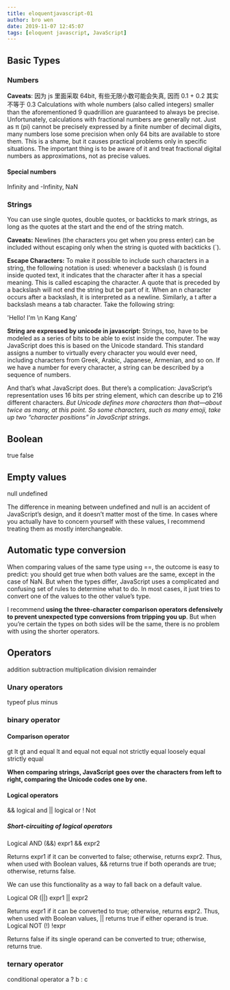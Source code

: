 ```yaml
---
title: eloquentjavascript-01
author: bro wen
date: 2019-11-07 12:45:07
tags: [eloquent javascript, JavaScript]
---
```


## Basic Types

### Numbers

**Caveats**: 因为 js 里面采取 64bit, 有些无限小数可能会失真, 因而 0.1 + 0.2 其实不等于 0.3
Calculations with whole numbers (also called integers) smaller than the aforementioned 9 quadrillion are guaranteed to always be precise. Unfortunately, calculations with fractional numbers are generally not. Just as π (pi) cannot be precisely expressed by a finite number of decimal digits, many numbers lose some precision when only 64 bits are available to store them. This is a shame, but it causes practical problems only in specific situations. The important thing is to be aware of it and treat fractional digital numbers as approximations, not as precise values.

#### Special numbers

Infinity and -Infinity, NaN

### Strings

You can use single quotes, double quotes, or backticks to mark strings, as long as the quotes at the start and the end of the string match.

**Caveats:** Newlines (the characters you get when you press enter) can be included without escaping only when the string is quoted with backticks (`).

**Escape Characters:**
To make it possible to include such characters in a string, the following notation is used: whenever a backslash (\) is found inside quoted text, it indicates that the character after it has a special meaning. This is called escaping the character. A quote that is preceded by a backslash will not end the string but be part of it. When an n character occurs after a backslash, it is interpreted as a newline. Similarly, a t after a backslash means a tab character. Take the following string:

'Hello! I'm \n Kang Kang'

**String are expressed by unicode in javascript:**
Strings, too, have to be modeled as a series of bits to be able to exist inside the computer. The way JavaScript does this is based on the Unicode standard. This standard assigns a number to virtually every character you would ever need, including characters from Greek, Arabic, Japanese, Armenian, and so on. If we have a number for every character, a string can be described by a sequence of numbers.

And that’s what JavaScript does. But there’s a complication: JavaScript’s representation uses 16 bits per string element, which can describe up to 216 different characters. _But Unicode defines more characters than that—about twice as many, at this point. So some characters, such as many emoji, take up two “character positions” in JavaScript strings_.

## Boolean

true
false

## Empty values

null
undefined

The difference in meaning between undefined and null is an accident of JavaScript’s design, and it doesn’t matter most of the time. In cases where you actually have to concern yourself with these values, I recommend treating them as mostly interchangeable.

## Automatic type conversion

When comparing values of the same type using ==, the outcome is easy to predict: you should get true when both values are the same, except in the case of NaN. But when the types differ, JavaScript uses a complicated and confusing set of rules to determine what to do. In most cases, it just tries to convert one of the values to the other value’s type.

I recommend **using the three-character comparison operators defensively to prevent unexpected type conversions from tripping you up**. But when you’re certain the types on both sides will be the same, there is no problem with using the shorter operators.

## Operators

addition subtraction multiplication division remainder

### Unary operators

typeof
plus
minus

### binary operator

#### Comparison operator

gt
lt
gt and equal
lt and equal
not equal
not strictly equal
loosely equal
strictly equal

**When comparing strings, JavaScript goes over the characters from left to right, comparing the Unicode codes one by one.**

#### Logical operators

&& logical and
|| logical or
! Not

##### Short-circuiting of logical operators

Logical AND (&&) expr1 && expr2

Returns expr1 if it can be converted to false; otherwise, returns expr2. Thus, when used with Boolean values, && returns true if both operands are true; otherwise, returns false.

We can use this functionality as a way to fall back on a default value.

Logical OR (||) expr1 || expr2

Returns expr1 if it can be converted to true; otherwise, returns expr2. Thus, when used with Boolean values, || returns true if either operand is true.
Logical NOT (!) !expr

Returns false if its single operand can be converted to true; otherwise, returns true.

### ternary operator

conditional operator
a ? b : c
